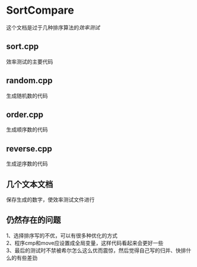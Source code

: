 # SortCompare
这个文档是过于几种排序算法的*效率测试*

## sort.cpp
效率测试的主要代码

## random.cpp
生成随机数的代码

## order.cpp
生成顺序数的代码

## reverse.cpp
生成逆序数的代码

## 几个文本文档
保存生成的数字，使效率测试文件进行

## 仍然存在的问题
1、选择排序写的不优，可以有很多种优化的方式  
2、程序cmp和move应设置成全局变量，这样代码看起来会更好一些  
3、最后的测试时不禁被希尔怎么这么优而震惊，然后觉得自己写的归并、快排什么的有些差劲
